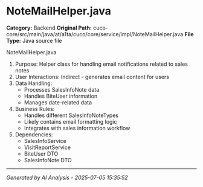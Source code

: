 # NoteMailHelper.java

**Category:** Backend
**Original Path:** cuco-core/src/main/java/at/a1ta/cuco/core/service/impl/NoteMailHelper.java
**File Type:** Java source file

NoteMailHelper.java
1. Purpose: Helper class for handling email notifications related to sales notes
2. User Interactions: Indirect - generates email content for users
3. Data Handling:
   - Processes SalesInfoNote data
   - Handles BiteUser information
   - Manages date-related data
4. Business Rules:
   - Handles different SalesInfoNoteTypes
   - Likely contains email formatting logic
   - Integrates with sales information workflow
5. Dependencies:
   - SalesInfoService
   - VisitReportService
   - BiteUser DTO
   - SalesInfoNote DTO

---
*Generated by AI Analysis - 2025-07-05 15:35:52*
